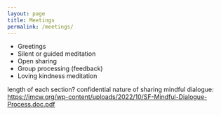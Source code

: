 ```yaml
---
layout: page
title: Meetings
permalink: /meetings/
---
```


* Greetings
* Silent or guided meditation
* Open sharing
* Group processing (feedback)
* Loving kindness meditation

length of each section?
confidential nature of sharing
mindful dialogue: https://imcw.org/wp-content/uploads/2022/10/SF-Mindful-Dialogue-Process.doc.pdf
